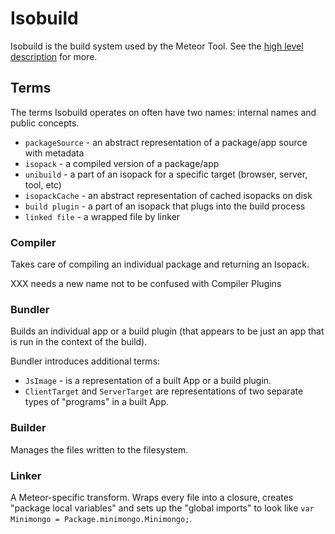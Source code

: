 # Isobuild

Isobuild is the build system used by the Meteor Tool. See the
[high level description](https://www.meteor.com/isobuild) for more.

## Terms

The terms Isobuild operates on often have two names: internal names and public
concepts.

- `packageSource` - an abstract representation of a package/app source with metadata
- `isopack` - a compiled version of a package/app
- `unibuild` - a part of an isopack for a specific target (browser, server, tool, etc)
- `isopackCache` - an abstract representation of cached isopacks on disk
- `build plugin` - a part of an isopack that plugs into the build process
- `linked file` - a wrapped file by linker

### Compiler

Takes care of compiling an individual package and returning an Isopack.

XXX needs a new name not to be confused with Compiler Plugins

### Bundler

Builds an individual app or a build plugin (that appears to be just an app that
is run in the context of the build).

Bundler introduces additional terms:

- `JsImage` - is a representation of a built App or a build plugin.
- `ClientTarget` and `ServerTarget` are representations of two separate types of
  "programs" in a built App.

### Builder

Manages the files written to the filesystem.

### Linker

A Meteor-specific transform. Wraps every file into a closure, creates "package
local variables" and sets up the "global imports" to look like
`var Minimongo = Package.minimongo.Minimongo;`.
